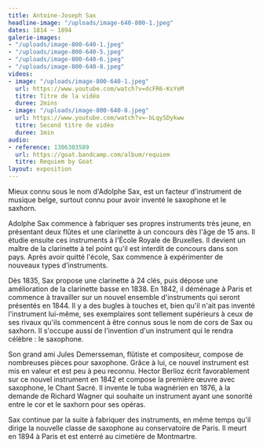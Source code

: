 ```yaml
---
title: Antoine-Joseph Sax
headline-image: "/uploads/image-640-800-1.jpeg"
dates: 1814 ~ 1894
galerie-images:
- "/uploads/image-800-640-1.jpeg"
- "/uploads/image-800-640-5.jpeg"
- "/uploads/image-800-640-6.jpeg"
- "/uploads/image-800-640-8.jpeg"
videos:
- image: "/uploads/image-800-640-1.jpeg"
  url: https://www.youtube.com/watch?v=dcFR6-KsYeM
  titre: Titre de la vidéo
  duree: 2mins
- image: "/uploads/image-800-640-8.jpeg"
  url: https://www.youtube.com/watch?v=-bLqySDykww
  titre: Second titre de vidéo
  duree: 1min
audio:
- reference: 1306303589
  url: https://goat.bandcamp.com/album/requiem
  titre: Requiem by Goat
layout: exposition
---
```


Mieux connu sous le nom d'Adolphe Sax, est un facteur d'instrument de musique belge, surtout connu pour avoir inventé le saxophone et le saxhorn.

Adolphe Sax commence à fabriquer ses propres instruments très jeune, en présentant deux flûtes et une clarinette à un concours dès l'âge de 15 ans. Il étudie ensuite ces instruments à l'École Royale de Bruxelles. Il devient un maître de la clarinette à tel point qu'il est interdit de concours dans son pays. Après avoir quitté l'école, Sax commence à expérimenter de nouveaux types d’instruments.

Dès 1835, Sax propose une clarinette à 24 clés, puis dépose une amélioration de la clarinette basse en 1838. En 1842, il déménage à Paris et commence à travailler sur un nouvel ensemble d'instruments qui seront présentés en 1844. Il y a des bugles à touches et, bien qu'il n'ait pas inventé l'instrument lui-même, ses exemplaires sont tellement supérieurs à ceux de ses rivaux qu'ils commencent à être connus sous le nom de cors de Sax ou saxhorn. Il s'occupe aussi de l'invention d'un instrument qui le rendra célèbre : le saxophone.

Son grand ami Jules Demersseman, flûtiste et compositeur, compose de nombreuses pièces pour saxophone. Grâce à lui, ce nouvel instrument est mis en valeur et est peu à peu reconnu. Hector Berlioz écrit favorablement sur ce nouvel instrument en 1842 et compose la première œuvre avec saxophone, le Chant Sacré. Il invente le tuba wagnérien en 1876, à la demande de Richard Wagner qui souhaite un instrument ayant une sonorité entre le cor et le saxhorn pour ses opéras.

Sax continue par la suite à fabriquer des instruments, en même temps qu'il dirige la nouvelle classe de saxophone au conservatoire de Paris.
Il meurt en 1894 à Paris et est enterré au cimetière de Montmartre.
